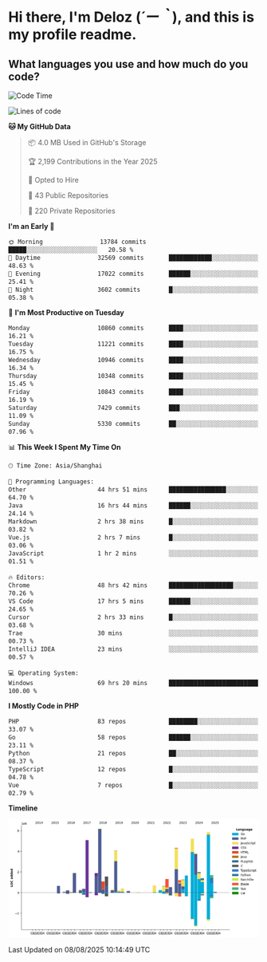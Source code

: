 # **Hi there, I'm Deloz (*´ー｀*), and this is my profile readme.**

## **What languages you use and how much do you code?**

<!--START_SECTION:waka-->
![Code Time](http://img.shields.io/badge/Code%20Time-7%2C089%20hrs%2056%20mins-blue)

![Lines of code](https://img.shields.io/badge/From%20Hello%20World%20I%27ve%20Written-56.2%20million%20lines%20of%20code-blue)

**🐱 My GitHub Data** 

> 📦 4.0 MB Used in GitHub's Storage 
 > 
> 🏆 2,199 Contributions in the Year 2025
 > 
> 💼 Opted to Hire
 > 
> 📜 43 Public Repositories 
 > 
> 🔑 220 Private Repositories 
 > 
**I'm an Early 🐤** 

```text
🌞 Morning                13784 commits       █████░░░░░░░░░░░░░░░░░░░░   20.58 % 
🌆 Daytime                32569 commits       ████████████░░░░░░░░░░░░░   48.63 % 
🌃 Evening                17022 commits       ██████░░░░░░░░░░░░░░░░░░░   25.41 % 
🌙 Night                  3602 commits        █░░░░░░░░░░░░░░░░░░░░░░░░   05.38 % 
```
📅 **I'm Most Productive on Tuesday** 

```text
Monday                   10860 commits       ████░░░░░░░░░░░░░░░░░░░░░   16.21 % 
Tuesday                  11221 commits       ████░░░░░░░░░░░░░░░░░░░░░   16.75 % 
Wednesday                10946 commits       ████░░░░░░░░░░░░░░░░░░░░░   16.34 % 
Thursday                 10348 commits       ████░░░░░░░░░░░░░░░░░░░░░   15.45 % 
Friday                   10843 commits       ████░░░░░░░░░░░░░░░░░░░░░   16.19 % 
Saturday                 7429 commits        ███░░░░░░░░░░░░░░░░░░░░░░   11.09 % 
Sunday                   5330 commits        ██░░░░░░░░░░░░░░░░░░░░░░░   07.96 % 
```


📊 **This Week I Spent My Time On** 

```text
🕑︎ Time Zone: Asia/Shanghai

💬 Programming Languages: 
Other                    44 hrs 51 mins      ████████████████░░░░░░░░░   64.70 % 
Java                     16 hrs 44 mins      ██████░░░░░░░░░░░░░░░░░░░   24.14 % 
Markdown                 2 hrs 38 mins       █░░░░░░░░░░░░░░░░░░░░░░░░   03.82 % 
Vue.js                   2 hrs 7 mins        █░░░░░░░░░░░░░░░░░░░░░░░░   03.06 % 
JavaScript               1 hr 2 mins         ░░░░░░░░░░░░░░░░░░░░░░░░░   01.51 % 

🔥 Editors: 
Chrome                   48 hrs 42 mins      ██████████████████░░░░░░░   70.26 % 
VS Code                  17 hrs 5 mins       ██████░░░░░░░░░░░░░░░░░░░   24.65 % 
Cursor                   2 hrs 33 mins       █░░░░░░░░░░░░░░░░░░░░░░░░   03.68 % 
Trae                     30 mins             ░░░░░░░░░░░░░░░░░░░░░░░░░   00.73 % 
IntelliJ IDEA            23 mins             ░░░░░░░░░░░░░░░░░░░░░░░░░   00.57 % 

💻 Operating System: 
Windows                  69 hrs 20 mins      █████████████████████████   100.00 % 
```

**I Mostly Code in PHP** 

```text
PHP                      83 repos            ████████░░░░░░░░░░░░░░░░░   33.07 % 
Go                       58 repos            ██████░░░░░░░░░░░░░░░░░░░   23.11 % 
Python                   21 repos            ██░░░░░░░░░░░░░░░░░░░░░░░   08.37 % 
TypeScript               12 repos            █░░░░░░░░░░░░░░░░░░░░░░░░   04.78 % 
Vue                      7 repos             █░░░░░░░░░░░░░░░░░░░░░░░░   02.79 % 
```



**Timeline**

![Lines of Code chart](https://raw.githubusercontent.com/deloz/deloz/main/assets/bar_graph.png)


 Last Updated on 08/08/2025 10:14:49 UTC
<!--END_SECTION:waka-->
